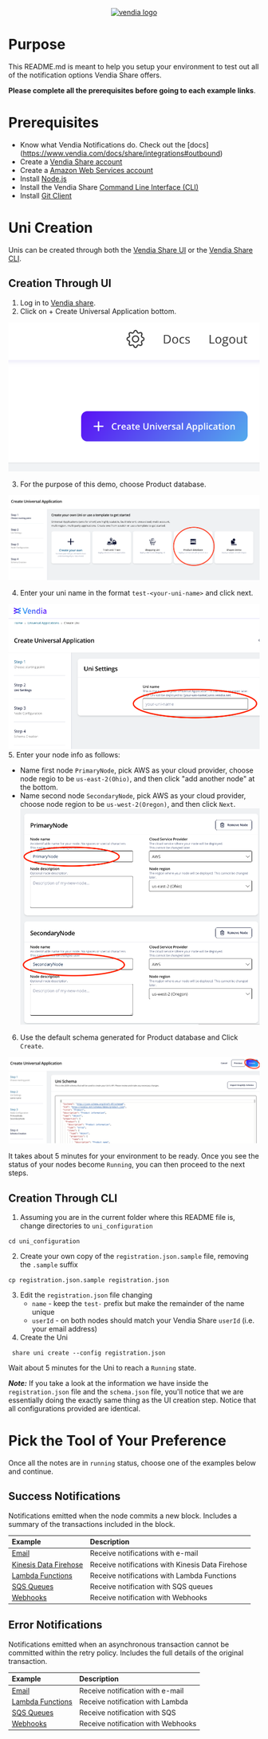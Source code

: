 <p align="center">
  <a href="https://vendia.net/">
    <img src="https://www.vendia.net/images/logo/black.svg" alt="vendia logo" width="250px">
  </a>
</p>

# Purpose
This README.md is meant to help you setup your environment to test out all of the notification options Vendia Share offers.

**Please complete all the prerequisites before going to each example links**.

# Prerequisites
* Know what Vendia Notifications do. Check out the [docs] (https://www.vendia.com/docs/share/integrations#outbound)
* Create a [Vendia Share account](https://share.vendia.net/)
* Create a [Amazon Web Services account](https://aws.amazon.com/free)
* Install [Node.js](https://nodejs.org/en/download/)
* Install the Vendia Share [Command Line Interface (CLI)](https://www.vendia.net/docs/share/cli)
* Install [Git Client](https://git-scm.com/downloads)

# Uni Creation

Unis can be created through both the [Vendia Share UI](https://share.vendia.net/) or the [Vendia Share CLI](https://www.vendia.com/docs/share/cli).

## Creation Through UI
1. Log in to [Vendia share](https://share.vendia.net).
2. Click on + Create Universal Application bottom.

![create-uni](img/re-usable/create-uni.png)

3. For the purpose of this demo, choose Product database.

![uni-proudct](img/re-usable/uni-product-database.png)

4. Enter your uni name in the format `test-<your-uni-name>` and click next.

![uni-input-name](img/re-usable/uni-input-name.png)
5. Enter your node info as follows:
- Name first node `PrimaryNode`, pick AWS as your cloud provider, choose node regio to be `us-east-2(Ohio)`, and then click "add another node" at the bottom.
- Name second node `SecondaryNode`, pick AWS as your cloud provider, choose node region to be `us-west-2(Oregon)`, and then click `Next`.
![uni-proudct](img/re-usable/primary-secondary-node.png)
6. Use the default schema generated for Product database and Click `Create`.

![uni-proudct](img/re-usable/product-database-schema.png)

It takes about 5 minutes for your environment to be ready. Once you see the status of your nodes become `Running`, you can then proceed to the next steps. 

## Creation Through CLI
1. Assuming you are in the current folder where this README file is, change directories to `uni_configuration`
``` 
cd uni_configuration
```
2. Create your own copy of the `registration.json.sample` file, removing the `.sample` suffix
```
cp registration.json.sample registration.json
```
3. Edit the `registration.json` file changing
    * `name` - keep the `test-` prefix but make the remainder of the name unique
    * `userId` - on both nodes should match your Vendia Share `userId` (i.e. your email address)
4. Create the Uni
```
 share uni create --config registration.json
```

Wait about 5 minutes for the Uni to reach a `Running` state.

***Note:*** If you take a look at the information we have inside the `registration.json` file and the `schema.json` file, you'll notice that we are essentially doing the exactly same thing as the UI creation step. Notice that all configurations provided are identical.

# Pick the Tool of Your Preference
Once all the notes are in `running` status, choose one of the examples below and continue.


## Success Notifications
Notifications emitted when the node commits a new block. Includes a summary of the transactions included in the block.

| Example                                                          | Description                                 |
|:-----------------------------------------------------------------|:--------------------------------------------|
| [Email](success-notification/email/README.md)                    | Receive notifications with e-mail           |
| [Kinesis Data Firehose](success-notification/aws-firehose/README.md) | Receive notifications with Kinesis Data Firehose |
| [Lambda Functions](success-notification/aws-lambda/README.md)    | Receive notifications with Lambda Functions |
| [SQS Queues](success-notification/aws-sqs/README.md)             | Receive notification with SQS queues        |
| [Webhooks](success-notification/webhooks/README.md)              | Receive notification with Webhooks          |
        

## Error Notifications
Notifications emitted when an asynchronous transaction cannot be committed within the retry policy. Includes the full details of the original transaction.

| Example                                                     | Description                        |
|:------------------------------------------------------------|:-----------------------------------|
| [Email](error-notification/email/README.md)                 | Receive notification with e-mail   |
| [Lambda Functions](error-notification/aws-lambda/README.md) | Receive notification with Lambda   |
| [SQS Queues](error-notification/aws-sqs/README.md)          | Receive notification with SQS      |
| [Webhooks](error-notification/webhooks/README.md)           | Receive notification with Webhooks |